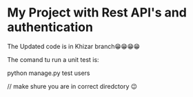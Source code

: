 # My Project with Rest API's and authentication

The Updated code is in Khizar branch😁😁😁😁

The comand tu run a unit test is:

python manage.py test users

// make shure you are in correct diredctory 😉

